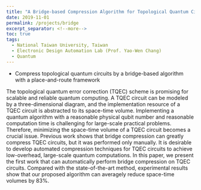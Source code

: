 ```yaml
---
title: "A Bridge-based Compression Algorithm for Topological Quantum Circuits [DAC 2021] [TCAD 2022]"
date: 2019-11-01
permalink: /projects/bridge
excerpt_separator: <!--more-->
toc: true
tags:
  - National Taiwan University, Taiwan
  - Electronic Design Automation Lab (Prof. Yao-Wen Chang)
  - Quantum
---
```




<!-- ---
title: "A Bridge-based Compression Algorithm for Topological Quantum Circuits [DAC 2021] [TCAD 2022]"
collection: Quantum-related
type: "Quantum-related"
permalink: /projects/bridge
venue: "Electronic Design Automation Lab (Prof. Yao-Wen Chang)"
date: 2019-11-01
location: "National Taiwan University, Taiwan"
--- -->

* Compress topological quantum circuits by a bridge-based algorithm with a place-and-route framework

<!-- [More information here]() -->
The topological quantum error correction (TQEC) scheme is promising for scalable and reliable quantum computing. A TQEC circuit can be modeled by a three-dimensional diagram, and the implementation resource of a TQEC circuit is abstracted to its space-time volume. Implementing a quantum algorithm with a reasonable physical qubit number and reasonable computation time is challenging for large-scale practical problems. Therefore, minimizing the space-time volume of a TQEC circuit becomes a crucial issue. Previous work shows that bridge compression can greatly compress TQEC circuits, but it was performed only manually. It is desirable to develop automated compression techniques for TQEC circuits to achieve low-overhead, large-scale quantum computations. In this paper, we present the first work that can automatically perform bridge compression on TQEC circuits. Compared with the state-of-the-art method, experimental results show that our proposed algorithm can averagely reduce space-time volumes by 83%.


